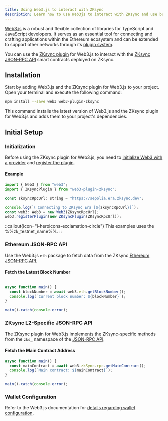 ```yaml
---
title: Using Web3.js to interact with ZKsync
description: Learn how to use Web3js to interact with ZKsync and use built-in functions for ZKsync-specific JSON RPC methods.
---
```


[Web3.js](https://web3js.org/) is a robust and flexible collection of libraries for TypeScript and JavaScript developers.
It serves as an essential tool for connecting and crafting applications within the Ethereum ecosystem
and can be extended to support other networks through its [plugin system](https://docs.web3js.org/guides/web3_plugin_guide/).

You can use the [ZKsync plugin](https://github.com/web3/web3-plugin-zksync) for Web3.js
to interact with the [ZKsync JSON-RPC API](https://docs.zksync.io/build/api.html) smart contracts deployed on ZKsync.

## Installation

Start by adding Web3.js and the ZKsync plugin for Web3.js to your project.
Open your terminal and execute the following command:

```bash
npm install --save web3 web3-plugin-zksync
```

This command installs the latest version of Web3.js and the ZKsync plugin for Web3.js and adds them to your project's dependencies.

## Initial Setup

### Initialization

Before using the ZKsync plugin for Web3.js, you need to [initialize Web3 with a provider](https://docs.web3js.org/#initialize-web3-with-a-provider)
and [register the plugin](https://docs.web3js.org/guides/web3_plugin_guide/plugin_users#registering-the-plugin).

#### Example

```javascript
import { Web3 } from "web3";
import { ZKsyncPlugin } from "web3-plugin-zksync";

const zksyncRpcUrl: string = "https://sepolia.era.zksync.dev";

console.log(`📞 Connecting to ZKsync Era [${zksyncRpcUrl}]`);
const web3: Web3 = new Web3(ZKsyncRpcUrl);
web3.registerPlugin(new ZKsyncPlugin(ZKsyncRpcUrl));
```

::callout{icon="i-heroicons-exclamation-circle"}
This examples uses the %%zk_testnet_name%%.
::

### Ethereum JSON-RPC API

Use the Web3.js `eth` package to fetch data from the ZKsync [Ethereum JSON-RPC API](https://docs.zksync.io/build/api-reference/ethereum-rpc).

#### Fetch the Latest Block Number

```javascript

async function main() {
  const blockNumber = await web3.eth.getBlockNumber();
  console.log(`Current block number: ${blockNumber}`);
}

main().catch(console.error);
```

### ZKsync L2-Specific JSON-RPC API

The ZKsync plugin for Web3.js implements the ZKsync-specific methods
from the `zks_` namespace of the [JSON-RPC API](https://docs.zksync.io/build/api.html#zksync-era-json-rpc-methods).

#### Fetch the Main Contract Address

<!-- /*spellchecker: disable*/ -->
```javascript
async function main() {
  const mainContract = await web3.zkSync.rpc.getMainContract();
  console.log(`Main contract: ${mainContract}`);
} 

main().catch(console.error);
```
<!-- /*spellchecker: enable*/ -->

### Wallet Configuration

Refer to the Web3.js documentation for [details regarding wallet configuration](https://docs.web3js.org/#setting-up-a-wallet).
